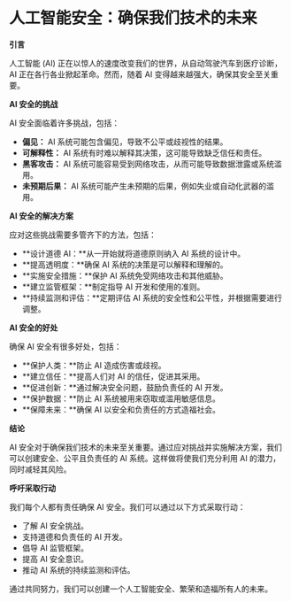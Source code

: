 # 人工智能安全：确保我们技术的未来

**引言**

人工智能 (AI) 正在以惊人的速度改变我们的世界，从自动驾驶汽车到医疗诊断，AI 正在各行各业掀起革命。然而，随着 AI 变得越来越强大，确保其安全至关重要。

**AI 安全的挑战**

AI 安全面临着许多挑战，包括：

- **偏见：** AI 系统可能包含偏见，导致不公平或歧视性的结果。
- **可解释性：** AI 系统有时难以解释其决策，这可能导致缺乏信任和责任。
- **黑客攻击：** AI 系统可能容易受到网络攻击，从而可能导致数据泄露或系统滥用。
- **未预期后果：** AI 系统可能产生未预期的后果，例如失业或自动化武器的滥用。

**AI 安全的解决方案**

应对这些挑战需要多管齐下的方法，包括：

- **设计道德 AI：**从一开始就将道德原则纳入 AI 系统的设计中。
- **提高透明度：**确保 AI 系统的决策是可以解释和理解的。
- **实施安全措施：**保护 AI 系统免受网络攻击和其他威胁。
- **建立监管框架：**制定指导 AI 开发和使用的准则。
- **持续监测和评估：**定期评估 AI 系统的安全性和公平性，并根据需要进行调整。

**AI 安全的好处**

确保 AI 安全有很多好处，包括：

- **保护人类：**防止 AI 造成伤害或歧视。
- **建立信任：**提高人们对 AI 的信任，促进其采用。
- **促进创新：**通过解决安全问题，鼓励负责任的 AI 开发。
- **保护数据：**防止 AI 系统被用来窃取或滥用敏感信息。
- **保障未来：**确保 AI 以安全和负责任的方式造福社会。

**结论**

AI 安全对于确保我们技术的未来至关重要。通过应对挑战并实施解决方案，我们可以创建安全、公平且负责任的 AI 系统。这样做将使我们充分利用 AI 的潜力，同时减轻其风险。

**呼吁采取行动**

我们每个人都有责任确保 AI 安全。我们可以通过以下方式采取行动：

- 了解 AI 安全挑战。
- 支持道德和负责任的 AI 开发。
- 倡导 AI 监管框架。
- 提高 AI 安全意识。
- 推动 AI 系统的持续监测和评估。

通过共同努力，我们可以创建一个人工智能安全、繁荣和造福所有人的未来。
